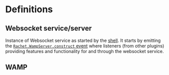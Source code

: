 Definitions
===========

## Websocket service/server ##

Instance of Websocket service as started by the [shell](shell.html). It starts by emitting the [`Rachet.WampServer.construct` event](events.html#bootstrap) where listeners (from other plugins) providing features and functionality for and through the websocket service.

## WAMP ##
